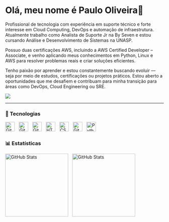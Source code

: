 # Olá, meu nome é Paulo Oliveira👋


Profissional de tecnologia com experiência em suporte técnico e forte interesse em Cloud Computing, DevOps e automação de infraestrutura. Atualmente trabalho como Analista de Suporte Jr na By Seven e estou cursando Análise e Desenvolvimento de Sistemas na UNASP.

Possuo duas certificações AWS, incluindo a AWS Certified Developer – Associate, e venho aplicando meus conhecimentos em Python, Linux e AWS para resolver problemas reais e criar soluções eficientes.

Tenho paixão por aprender e estou constantemente buscando evoluir — seja por meio de estudos, certificações ou projetos práticos. Estou aberto a oportunidades que me desafiem e contribuam para minha transição para áreas como DevOps, Cloud Engineering ou SRE.

<div> 
  <a href="https://www.linkedin.com/in/paulo-oliveira-729991232/" target="_blank"><img src="https://img.shields.io/badge/-LinkedIn-%230077B5?style=for-the-badge&logo=linkedin&logoColor=white" target="_blank"></a> 
  
</div>

---

### 🤖 Tecnologias

<img 
    align="left" 
    alt="Git" 
    title="Git"
    width="30px" 
    style="padding-right: 10px;" 
    src="https://upload.wikimedia.org/wikipedia/commons/5/5c/AWS_Simple_Icons_AWS_Cloud.svg" 
/>

<img 
    align="left" 
    alt="Git" 
    title="Git"
    width="30px" 
    style="padding-right: 10px;" 
    src="https://www.svgrepo.com/show/331370/docker.svg" 
/>

<img 
    align="left" 
    alt="Git" 
    title="Git"
    width="30px" 
    style="padding-right: 10px;" 
    src="https://upload.wikimedia.org/wikipedia/commons/f/f1/Icons8_flat_linux.svg" 
/>

<img 
    align="left" 
    alt="HTML"
    title="HTML" 
    width="30px" 
    style="padding-right: 10px;" 
    src="https://cdn.jsdelivr.net/gh/devicons/devicon@latest/icons/html5/html5-original.svg" 
/>
<img 
    align="left" 
    alt="CSS" 
    title="CSS"
    width="30px" 
    style="padding-right: 10px;" 
    src="https://cdn.jsdelivr.net/gh/devicons/devicon@latest/icons/css3/css3-original.svg" 
/>

<img 
    align="left" 
    alt="Git" 
    title="Git"
    width="30px" 
    style="padding-right: 10px;" 
    src="https://cdn.jsdelivr.net/gh/devicons/devicon@latest/icons/git/git-original.svg" 
/>
<img 
    align="left" 
    alt="Python" 
    title="Python"
    width="30px" 
    style="padding-right: 10px;" 
    src="https://cdn.jsdelivr.net/gh/devicons/devicon@latest/icons/python/python-original.svg" 
/>

<br/>
<br/>

### 📊 Estatísticas

<p>
  <img 
    align="left" 
    alt="GitHub Stats" 
    height="200" 
    style="padding-right: 10px;" 
    src="https://github-readme-stats.vercel.app/api?username=Paulo85-code&show_icons=true&theme=merko&include_all_commits=true&locale=pt-br" 
  />

<img 
      align="left" 
      alt="GitHub Stats" 
      height="200" 
      src="https://github-readme-stats.vercel.app/api/top-langs/?username=paulo85-code&theme=merko&layout=compact&custom_title=Tecnologias&langs_count=9" 
  />

</p>
